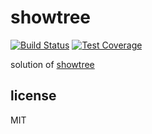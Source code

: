 
# showtree

[![Build Status][build-badge]][build-status]
[![Test Coverage][coverage-badge]][coverage-result]

solution of [showtree](https://bitbucket.org/snippets/centaur/qojRG)

## license

MIT

[build-badge]: https://img.shields.io/travis/airt/showtree/develop.svg
[build-status]: https://travis-ci.org/airt/showtree
[coverage-badge]: https://img.shields.io/coveralls/airt/showtree.svg
[coverage-result]: https://coveralls.io/github/airt/showtree

